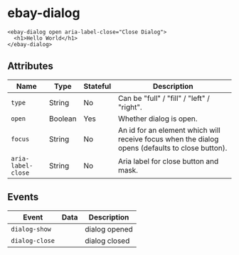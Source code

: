 # ebay-dialog

```marko
<ebay-dialog open aria-label-close="Close Dialog">
  <h1>Hello World</h1>
</ebay-dialog>
```

## Attributes
Name | Type | Stateful | Description
--- | --- | --- | ---
`type` | String | No | Can be "full" / "fill" / "left" / "right".
`open` | Boolean | Yes | Whether dialog is open.
`focus` | String | No | An id for an element which will receive focus when the dialog opens (defaults to close button).
`aria-label-close` | String | No | Aria label for close button and mask.

## Events
Event | Data | Description
--- | --- | ---
`dialog-show` |  | dialog opened
`dialog-close` |  | dialog closed
